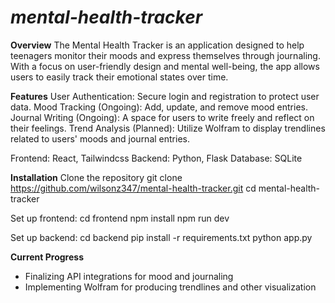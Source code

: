 # *mental-health-tracker*

**Overview**
The Mental Health Tracker is an application designed to help teenagers monitor their moods and express themselves through journaling. With a focus on user-friendly design and mental well-being, the app allows users to easily track their emotional states over time.

**Features**
User Authentication: Secure login and registration to protect user data.
Mood Tracking (Ongoing): Add, update, and remove mood entries.
Journal Writing (Ongoing): A space for users to write freely and reflect on their feelings.
Trend Analysis (Planned): Utilize Wolfram to display trendlines related to users' moods and journal entries.

Frontend: React, Tailwindcss
Backend: Python, Flask
Database: SQLite

**Installation**
Clone the repository
git clone https://github.com/wilsonz347/mental-health-tracker.git
cd mental-health-tracker

Set up frontend:
cd frontend
npm install
npm run dev

Set up backend:
cd backend
pip install -r requirements.txt
python app.py

**Current Progress**
- Finalizing API integrations for mood and journaling
- Implementing Wolfram for producing trendlines and other visualization